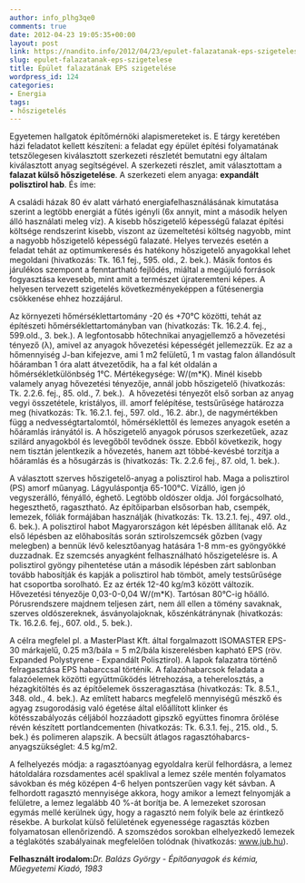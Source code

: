 ```yaml
---
author: info_plhg3qe0
comments: true
date: 2012-04-23 19:05:35+00:00
layout: post
link: https://nandito.info/2012/04/23/epulet-falazatanak-eps-szigetelese/
slug: epulet-falazatanak-eps-szigetelese
title: Épület falazatának EPS szigetelése
wordpress_id: 124
categories:
- Energia
tags:
- hőszigetelés
---
```


Egyetemen hallgatok építőmérnöki alapismereteket is. E tárgy keretében házi feladatot kellett készíteni: a feladat egy épület építési folyamatának tetszőlegesen kiválasztott szerkezeti részletét bemutatni egy általam kiválasztott anyag segítségével. A szerkezeti részlet, amit választottam a **falazat külső hőszigetelése**. A szerkezeti elem anyaga: **expandált polisztirol hab**. És íme:

A családi házak 80 év alatt várható energiafelhasználásának kimutatása szerint a legtöbb energiát a fűtés igényli (6x annyit, mint a második helyen álló használati meleg víz). A kisebb hőszigetelő képességű falazat építési költsége rendszerint kisebb, viszont az üzemeltetési költség nagyobb, mint a nagyobb hőszigetelő képességű falazaté. Helyes tervezés esetén a feladat tehát az optimumkeresés és hatékony hőszigetelő anyagokkal lehet megoldani (hivatkozás: Tk. 16.1 fej., 595. old., 2. bek.). Másik fontos és járulékos szempont a fenntartható fejlődés, miáltal a megújuló források fogyasztása kevesebb, mint amit a természet újrateremteni képes. A helyesen tervezett szigetelés következményeképpen a fűtésenergia csökkenése ehhez hozzájárul.

Az környezeti hőmérséklettartomány -20 és +70°C közötti, tehát az építészeti hőmérséklettartományban van (hivatkozás: Tk. 16.2.4. fej., 599.old., 3. bek.). A legfontosabb hőtechnikai anyagjellemző a hővezetési tényező (λ), amivel az anyagok hővezetési képességét jellemezzük. Ez az a hőmennyiség J-ban kifejezve, ami 1 m2 felületű, 1 m vastag falon állandósult hőáramban 1 óra alatt átvezetődik, ha a fal két oldalán a hőmérsékletkülönbség 1°C. Mértékegysége: W/(m*K). Minél kisebb valamely anyag hővezetési tényezője, annál jobb hőszigetelő (hivatkozás: Tk. 2.2.6. fej., 85. old., 7. bek.).  A hővezetési tényezőt első sorban az anyag vegyi összetétele, kristályos, ill. amorf felépítése, testsűrűsége határozza meg (hivatkozás: Tk. 16.2.1. fej., 597. old., 16.2. ábr.), de nagymértékben függ a nedvességtartalomtól, hőmérséklettől és lemezes anyagok esetén a hőáramlás irányától is. A hőszigetelő anyagok pórusos szerkezetűek, azaz szilárd anyagokból és levegőből tevődnek össze. Ebből következik, hogy nem tisztán jelentkezik a hővezetés, hanem azt többé-kevésbé torzítja a hőáramlás és a hősugárzás is (hivatkozás: Tk. 2.2.6 fej., 87. old, 1. bek.).

A választott szerves hőszigetelő-anyag a polisztirol hab. Maga a polisztirol (PS) amorf műanyag. Lágyuláspontja 65-100°C. Vízálló, igen jó vegyszerálló, fényálló, éghető. Legtöbb oldószer oldja. Jól forgácsolható, hegeszthető, ragasztható. Az építőiparban elsősorban hab, csempék, lemezek, fóliák formájában használják (hivatkozás: Tk. 13.2.1. fej., 497. old., 6. bek.). A polisztirol habot Magyarországon két lépésben állítanak elő. Az első lépésben az előhabosítás során sztirolszemcsék gőzben (vagy melegben) a bennük lévő kelesztőanyag hatására 1-8 mm-es gyöngyökké duzzadnak. Ez szemcsés anyagként felhasználható hőszigetelésre is. A polisztirol gyöngy pihentetése után a második lépésben zárt sablonban tovább habosítják és kapják a polisztirol hab tömböt, amely testsűrűsége hat csoportba sorolható. Ez az érték 12-40 kg/m3 között változik. Hővezetési tényezője 0,03-0-0,04 W/(m*K). Tartósan 80°C-ig hőálló. Pórusrendszere majdnem teljesen zárt, nem áll ellen a tömény savaknak, szerves oldószereknek, ásványolajoknak, kőszénkátránynak (hivatkozás: Tk. 16.2.6. fej., 607. old., 5. bek.).

A célra megfelel pl. a MasterPlast Kft. által forgalmazott ISOMASTER EPS-30 márkajelű, 0.25 m3/bála = 5 m2/bála kiszerelésben kapható EPS (röv. Expanded Polystyrene - Expandált Polisztirol). A lapok falazatra történő felragasztása EPS habarccsal történik. A falazóhabarcsok feladata a falazóelemek közötti együttműködés létrehozása, a teherelosztás, a hézagkitöltés és az építőelemek összeragasztása (hivatkozás: Tk. 8.5.1., 348. old., 4. bek.). Az említett habarcs megfelelő mennyiségű mészkő és agyag zsugorodásig való égetése által előállított klinker és kötésszabályozás céljából hozzáadott gipszkő együttes finomra őrölése révén készített portlandcementen (hivatkozás: Tk. 6.3.1. fej., 215. old., 5. bek.) és polimeren alapszik. A becsült átlagos ragasztóhabarcs-anyagszükséglet: 4.5 kg/m2.

A felhelyezés módja: a ragasztóanyag egyoldalra kerül felhordásra, a lemez hátoldalára rozsdamentes acél spaklival a lemez széle mentén folyamatos sávokban és még középen 4-6 helyen pontszerűen vagy két sávban. A felhordott ragasztó mennyisége akkora, hogy amikor a lemezt felnyomják a felületre, a lemez legalább 40 %-át borítja be. A lemezeket szorosan egymás mellé kerülnek úgy, hogy a ragasztó nem folyik bele az érintkező résekbe. A burkolat külső felületének egyenessége ragasztás közben folyamatosan ellenőrizendő. A szomszédos sorokban elhelyezkedő lemezek a téglakötés szabályainak megfelelően tolódnak (hivatkozás: www.jub.hu).

**Felhasznált irodalom:**_Dr. Balázs György - Építőanyagok és kémia, Műegyetemi Kiadó, 1983_
